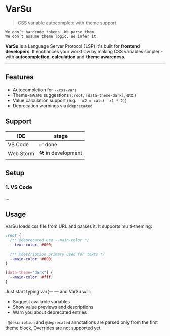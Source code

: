 # VarSu

> CSS variable autocomplete with theme support 

```
We don’t hardcode tokens. We parse them.
We don’t assume theme logic. We infer it.
```

**VarSu** is a Language Server Protocol (LSP) it's built for **frontend developers**.  It enchances your workflow by making CSS variables simpler - with **autocompletion**, **calculation** and **theme awareness**.

---

## Features

- Autocompletion for `--css-vars`
- Theme-aware suggestions (`:root`, `[data-theme-dark]`, etc.)
- Value calculation support (e.g. `--x2 = calc(--x1 * 2)`)
- Deprecation warnings via `@deprecated`

## Support

| IDE | stage | 
| --- | --- |
| VS Code | ✅ done |
| Web Storm | 🛠️ in development |

## Setup

### 1. VS Code

...

## Usage

VarSu loads css file from URL and parses it. It supports multi-theming:

```css
:root {
  /** @deprecated use --main-color */
  --text-color: #000;

  /** @description primary used for texts */
  --main-color: #000;
}

[data-theme="dark"] {
  --main-color: #fff;
}
```

Just start typing var(-- — and VarSu will:

- Suggest available variables
- Show value previews and descriptions
- Warn you about deprecated entries

ℹ️ `@description` and `@deprecated` annotations are parsed only from the first theme block. Overrides are not supported yet.
